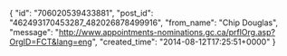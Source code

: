  {
   "id": "706020539433881",
   "post_id": "462493170453287_482026878499916",
   "from_name": "Chip Douglas",
   "message": "http://www.appointments-nominations.gc.ca/prflOrg.asp?OrgID=FCT&lang=eng",
   "created_time": "2014-08-12T17:25:51+0000"
 }
